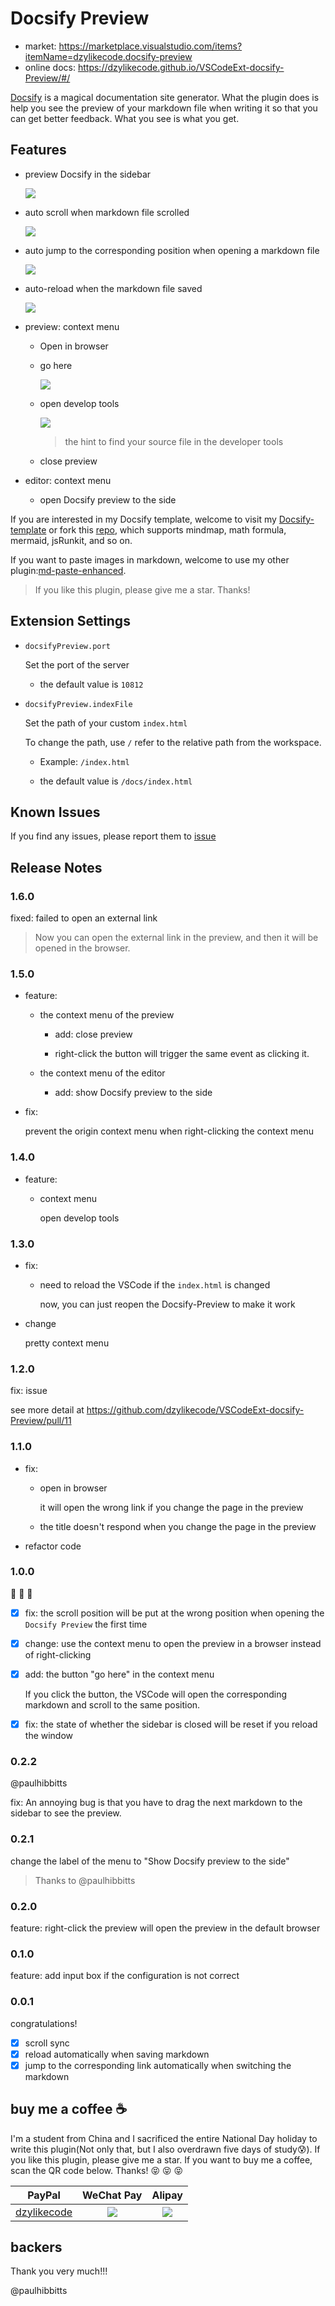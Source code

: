 # Docsify Preview

- market: https://marketplace.visualstudio.com/items?itemName=dzylikecode.docsify-preview
- online docs: https://dzylikecode.github.io/VSCodeExt-docsify-Preview/#/

[Docsify](https://docsify.js.org/#/) is a magical documentation site generator. What the plugin does is help you see the preview of your markdown file when writing it so that you can get better feedback. What you see is what you get.

## Features

- preview Docsify in the sidebar

  ![](assets/feature/preview.gif)

- auto scroll when markdown file scrolled

  ![](assets/feature/scroll-sync.gif)

- auto jump to the corresponding position when opening a markdown file

  ![](assets/feature/jump.gif)

- auto-reload when the markdown file saved

  ![](assets/feature/reload.gif)

- preview: context menu

  - Open in browser

  - go here

    ![](assets/feature/go-here.gif)

  - open develop tools

    ![](assets/2022-10-20-10-22-01.png)

    > the hint to find your source file in the developer tools

  - close preview

- editor: context menu

  - open Docsify preview to the side

If you are interested in my Docsify template, welcome to visit my [Docsify-template](https://dzylikecode.github.io/#/blog/docsify/?id=template) or fork this [repo](https://github.com/dzylikecode/template-docsify), which supports mindmap, math formula, mermaid, jsRunkit, and so on.

If you want to paste images in markdown, welcome to use my other plugin:[md-paste-enhanced](https://marketplace.visualstudio.com/items?itemName=dzylikecode.md-paste-enhanced).

> If you like this plugin, please give me a star. Thanks!

## Extension Settings

- `docsifyPreview.port`

  Set the port of the server

  - the default value is `10812`

- `docsifyPreview.indexFile`

  Set the path of your custom `index.html`

  To change the path, use `/` refer to the relative path from the workspace.

  - Example: `/index.html`

  - the default value is `/docs/index.html`

## Known Issues

If you find any issues, please report them to [issue](https://github.com/dzylikecode/VSCodeExt-docsify-Preview/issues)

## Release Notes

### 1.6.0

fixed: failed to open an external link

> Now you can open the external link in the preview, and then it will be opened in the browser.

### 1.5.0

- feature:

  - the context menu of the preview

    - add: close preview

    - right-click the button will trigger the same event as clicking it.

  - the context menu of the editor

    - add: show Docsify preview to the side

- fix:

  prevent the origin context menu when right-clicking the context menu

### 1.4.0

- feature:

  - context menu

    open develop tools

### 1.3.0

- fix:

  - need to reload the VSCode if the `index.html` is changed

    now, you can just reopen the Docsify-Preview to make it work

- change

  pretty context menu

### 1.2.0

fix: issue

see more detail at https://github.com/dzylikecode/VSCodeExt-docsify-Preview/pull/11

### 1.1.0

- fix:

  - open in browser

    it will open the wrong link if you change the page in the preview

  - the title doesn't respond when you change the page in the preview

- refactor code

### 1.0.0

🎉 🎉 🎉

- [x] fix: the scroll position will be put at the wrong position when opening the `Docsify Preview` the first time
- [x] change: use the context menu to open the preview in a browser instead of right-clicking
- [x] add: the button "go here" in the context menu

  If you click the button, the VSCode will open the corresponding markdown and scroll to the same position.

- [x] fix: the state of whether the sidebar is closed will be reset if you reload the window

### 0.2.2

@paulhibbitts

fix: An annoying bug is that you have to drag the next markdown to the sidebar to see the preview.

### 0.2.1

change the label of the menu to "Show Docsify preview to the side"

> Thanks to @paulhibbitts

### 0.2.0

feature: right-click the preview will open the preview in the default browser

### 0.1.0

feature: add input box if the configuration is not correct

### 0.0.1

congratulations!

- [x] scroll sync
- [x] reload automatically when saving markdown
- [x] jump to the corresponding link automatically when switching the markdown

## buy me a coffee :coffee:

I'm a student from China and I sacrificed the entire National Day holiday to write this plugin(Not only that, but I also overdrawn five days of study😰). If you like this plugin, please give me a star. If you want to buy me a coffee, scan the QR code below. Thanks! 😝 😝 😝

|                           PayPal                           |            WeChat Pay            |            Alipay             |
| :--------------------------------------------------------: | :------------------------------: | :---------------------------: |
| [dzylikecode](https://www.paypal.com/paypalme/dzylikecode) | ![](assets/afford/WeChatPay.png) | ![](assets/afford/AliPay.jpg) |

## backers

Thank you very much!!!

@paulhibbitts
